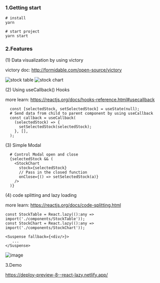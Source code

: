 ### 1.Getting start

```
# install
yarn

# start project
yarn start
```

### 2.Features

(1) Data visualization by using victory

victory doc: http://formidable.com/open-source/victory

![stock table](https://images.gitee.com/uploads/images/2021/1116/231440_d0e1d601_9567819.png "屏幕截图.png")
![stock chart](https://images.gitee.com/uploads/images/2021/1116/232128_efbef152_9567819.png "屏幕截图.png")

(2) Using useCallback() Hooks

more learn: https://reactjs.org/docs/hooks-reference.html#usecallback

```
  const [selectedStock, setSelectedStock] = useState(null);
  # Send data from child to parent component by using useCallback
  const callback = useCallback(
    (selectedStock) => {
      setSelectedStock(selectedStock);
    }, [],
  );
```

(3) Simple Modal

```
  # Control Modal open and close
  {selectedStock && (
    <StockChart
      stock={selectedStock}
      // Pass in the closed function
      onClose={() => setSelectedStock(a)}
    />
  )}
```

(4) code splitting and lazy loading

more learn: https://reactjs.org/docs/code-splitting.html

```
const StockTable = React.lazy(():any => import('./components/StockTable'));
const StockChart = React.lazy(():any => import('./components/StockChart'));

<Suspense fallback={<div/>}>
   ...
</Suspense>
```

![image](https://user-images.githubusercontent.com/70309026/142015611-4ed507a0-0131-4026-b1e3-c1c6a9dd7835.png)

3.Demo

https://deploy-preview-8--react-lazy.netlify.app/
